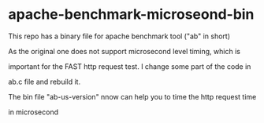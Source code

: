 # apache-benchmark-microseond-bin

This repo has a binary file for apache benchmark tool ("ab" in short)

As the original one does not support microsecond level timing, which is

important for the FAST http request test. I change some part of the code in

ab.c file and rebuild it.

The bin file "ab-us-version" nnow can help you to time the http request time

in microsecond